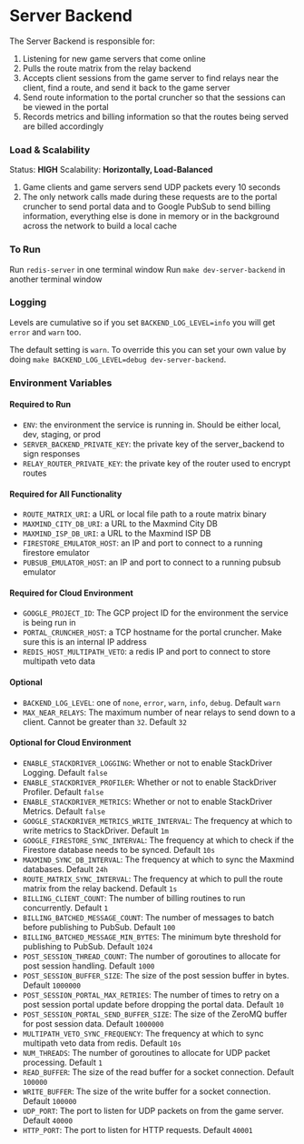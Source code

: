 # Server Backend

The Server Backend is responsible for:

1. Listening for new game servers that come online
2. Pulls the route matrix from the relay backend
3. Accepts client sessions from the game server to find relays near the client, find a route, and send it back to the game server
4. Send route information to the portal cruncher so that the sessions can be viewed in the portal
5. Records metrics and billing information so that the routes being served are billed accordingly

### Load & Scalability

Status: **HIGH**
Scalability: **Horizontally, Load-Balanced**

1. Game clients and game servers send UDP packets every 10 seconds
2. The only network calls made during these requests are to the portal cruncher to send portal data and to Google PubSub to send billing information, everything else is done in memory or in the background across the network to build a local cache

### To Run

Run `redis-server` in one terminal window
Run `make dev-server-backend` in another terminal window

### Logging

Levels are cumulative so if you set `BACKEND_LOG_LEVEL=info` you will get `error` and `warn` too.

The default setting is `warn`. To override this you can set your own value by doing `make BACKEND_LOG_LEVEL=debug dev-server-backend`.

### Environment Variables

#### Required to Run

- `ENV`: the environment the service is running in. Should be either local, dev, staging, or prod
- `SERVER_BACKEND_PRIVATE_KEY`: the private key of the server_backend to sign responses
- `RELAY_ROUTER_PRIVATE_KEY`: the private key of the router used to encrypt routes

#### Required for All Functionality

- `ROUTE_MATRIX_URI`: a URL or local file path to a route matrix binary
- `MAXMIND_CITY_DB_URI`: a URL to the Maxmind City DB
- `MAXMIND_ISP_DB_URI`: a URL to the Maxmind ISP DB
- `FIRESTORE_EMULATOR_HOST`: an IP and port to connect to a running firestore emulator 
- `PUBSUB_EMULATOR_HOST`: an IP and port to connect to a running pubsub emulator 

#### Required for Cloud Environment

- `GOOGLE_PROJECT_ID`: The GCP project ID for the environment the service is being run in
- `PORTAL_CRUNCHER_HOST`: a TCP hostname for the portal cruncher. Make sure this is an internal IP address
- `REDIS_HOST_MULTIPATH_VETO`: a redis IP and port to connect to store multipath veto data

#### Optional

- `BACKEND_LOG_LEVEL`: one of `none`, `error`, `warn`, `info`, `debug`. Default `warn`
- `MAX_NEAR_RELAYS`: The maximum number of near relays to send down to a client. Cannot be greater than `32`. Default `32`

#### Optional for Cloud Environment

- `ENABLE_STACKDRIVER_LOGGING`: Whether or not to enable StackDriver Logging. Default `false`
- `ENABLE_STACKDRIVER_PROFILER`: Whether or not to enable StackDriver Profiler. Default `false`
- `ENABLE_STACKDRIVER_METRICS`: Whether or not to enable StackDriver Metrics. Default `false`
- `GOOGLE_STACKDRIVER_METRICS_WRITE_INTERVAL`: The frequency at which to write metrics to StackDriver. Default `1m`
- `GOOGLE_FIRESTORE_SYNC_INTERVAL`: The frequency at which to check if the Firestore database needs to be synced. Default `10s`
- `MAXMIND_SYNC_DB_INTERVAL`: The frequency at which to sync the Maxmind databases. Default `24h`
- `ROUTE_MATRIX_SYNC_INTERVAL`: The frequency at which to pull the route matrix from the relay backend. Default `1s`
- `BILLING_CLIENT_COUNT`: The number of billing routines to run concurrently. Default `1`
- `BILLING_BATCHED_MESSAGE_COUNT`: The number of messages to batch before publishing to PubSub. Default `100`
- `BILLING_BATCHED_MESSAGE_MIN_BYTES`: The minimum byte threshold for publishing to PubSub. Default `1024`
- `POST_SESSION_THREAD_COUNT`: The number of goroutines to allocate for post session handling. Default `1000`
- `POST_SESSION_BUFFER_SIZE`: The size of the post session buffer in bytes. Default `1000000`
- `POST_SESSION_PORTAL_MAX_RETRIES`: The number of times to retry on a post session portal update before dropping the portal data. Default `10`
- `POST_SESSION_PORTAL_SEND_BUFFER_SIZE`: The size of the ZeroMQ buffer for post session data. Default `1000000`
- `MULTIPATH_VETO_SYNC_FREQUENCY`: The frequency at which to sync multipath veto data from redis. Default `10s`
- `NUM_THREADS`: The number of goroutines to allocate for UDP packet processing. Default `1`
- `READ_BUFFER`: The size of the read buffer for a socket connection. Default `100000`
- `WRITE_BUFFER`: The size of the write buffer for a socket connection. Default `100000`
- `UDP_PORT`: The port to listen for UDP packets on from the game server. Default `40000`
- `HTTP_PORT`: The port to listen for HTTP requests. Default `40001`
